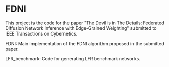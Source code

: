 # FDNI

This project is the code for the paper "The Devil is in The Details: Federated Diffusion Network Inference with Edge-Grained Weighting" submitted to IEEE Transactions on Cybernetics.

FDNI: Main implementation of the FDNI algorithm proposed in the submitted paper.

LFR_benchmark: Code for generating LFR benchmark networks.
